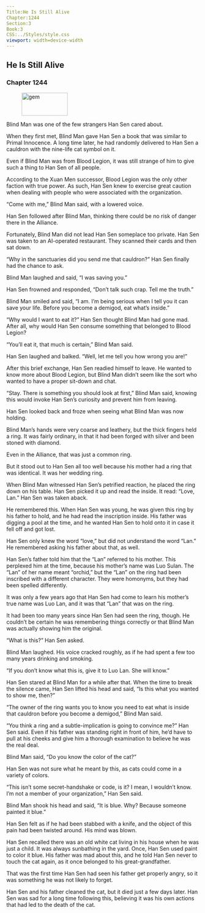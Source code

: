 ```yaml
---
Title:He Is Still Alive 
Chapter:1244 
Section:3 
Book:3 
CSS:../Styles/style.css 
viewport: width=device-width
---
```

  
## He Is Still Alive
### Chapter 1244
  
<figure>
	<img src="../Images/gem.gif" alt="gem" id="gem" width="120" height="60" />
</figure>
  

  
Blind Man was one of the few strangers Han Sen cared about.

When they first met, Blind Man gave Han Sen a book that was similar to Primal Innocence. A long time later, he had randomly delivered to Han Sen a cauldron with the nine-life cat symbol on it.

Even if Blind Man was from Blood Legion, it was still strange of him to give such a thing to Han Sen of all people.

According to the Xuan Men successor, Blood Legion was the only other faction with true power. As such, Han Sen knew to exercise great caution when dealing with people who were associated with the organization.

“Come with me,” Blind Man said, with a lowered voice.

Han Sen followed after Blind Man, thinking there could be no risk of danger there in the Alliance.

Fortunately, Blind Man did not lead Han Sen someplace too private. Han Sen was taken to an AI-operated restaurant. They scanned their cards and then sat down.

“Why in the sanctuaries did you send me that cauldron?” Han Sen finally had the chance to ask.

Blind Man laughed and said, “I was saving you.”

Han Sen frowned and responded, “Don’t talk such crap. Tell me the truth.”

Blind Man smiled and said, “I am. I’m being serious when I tell you it can save your life. Before you become a demigod, eat what’s inside.”

“Why would I want to eat it?” Han Sen thought Blind Man had gone mad. After all, why would Han Sen consume something that belonged to Blood Legion?

“You’ll eat it, that much is certain,” Blind Man said.

Han Sen laughed and balked. “Well, let me tell you how wrong you are!”

After this brief exchange, Han Sen readied himself to leave. He wanted to know more about Blood Legion, but Blind Man didn’t seem like the sort who wanted to have a proper sit-down and chat.

“Stay. There is something you should look at first,” Blind Man said, knowing this would invoke Han Sen’s curiosity and prevent him from leaving.

Han Sen looked back and froze when seeing what Blind Man was now holding.

Blind Man’s hands were very coarse and leathery, but the thick fingers held a ring. It was fairly ordinary, in that it had been forged with silver and been stoned with diamond.

Even in the Alliance, that was just a common ring.

But it stood out to Han Sen all too well because his mother had a ring that was identical. It was her wedding ring.

When Blind Man witnessed Han Sen’s petrified reaction, he placed the ring down on his table. Han Sen picked it up and read the inside. It read: “Love, Lan.” Han Sen was taken aback.

He remembered this. When Han Sen was young, he was given this ring by his father to hold, and he had read the inscription inside. His father was digging a pool at the time, and he wanted Han Sen to hold onto it in case it fell off and got lost.

Han Sen only knew the word “love,” but did not understand the word “Lan.” He remembered asking his father about that, as well.

Han Sen’s father told him that the “Lan” referred to his mother. This perplexed him at the time, because his mother’s name was Luo Sulan. The “Lan” of her name meant “orchid,” but the “Lan” on the ring had been inscribed with a different character. They were homonyms, but they had been spelled differently.

It was only a few years ago that Han Sen had come to learn his mother’s true name was Luo Lan, and it was that “Lan” that was on the ring.

It had been too many years since Han Sen had seen the ring, though. He couldn’t be certain he was remembering things correctly or that Blind Man was actually showing him the original.

“What is this?” Han Sen asked.

Blind Man laughed. His voice cracked roughly, as if he had spent a few too many years drinking and smoking.

“If you don’t know what this is, give it to Luo Lan. She will know.”

Han Sen stared at Blind Man for a while after that. When the time to break the silence came, Han Sen lifted his head and said, “Is this what you wanted to show me, then?”

“The owner of the ring wants you to know you need to eat what is inside that cauldron before you become a demigod,” Blind Man said.

“You think a ring and a subtle-implication is going to convince me?” Han Sen said. Even if his father was standing right in front of him, he’d have to pull at his cheeks and give him a thorough examination to believe he was the real deal.

Blind Man said, “Do you know the color of the cat?”

Han Sen was not sure what he meant by this, as cats could come in a variety of colors.

“This isn’t some secret-handshake or code, is it? I mean, I wouldn’t know. I’m not a member of your organization,” Han Sen said.

Blind Man shook his head and said, “It is blue. Why? Because someone painted it blue.”

Han Sen felt as if he had been stabbed with a knife, and the object of this pain had been twisted around. His mind was blown.

Han Sen recalled there was an old white cat living in his house when he was just a child. It was always sunbathing in the yard. Once, Han Sen used paint to color it blue. His father was mad about this, and he told Han Sen never to touch the cat again, as it once belonged to his great-grandfather.

That was the first time Han Sen had seen his father get properly angry, so it was something he was not likely to forget.

Han Sen and his father cleaned the cat, but it died just a few days later. Han Sen was sad for a long time following this, believing it was his own actions that had led to the death of the cat.